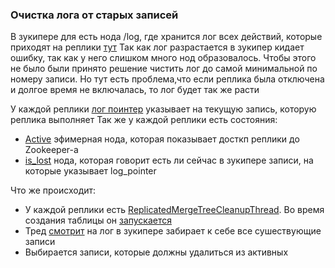 ### Очистка лога от старых записей

В зукипере для есть нода /log, где хранится лог всех действий, которые приходят на реплики [тут](https://github.com/yandex/ClickHouse/blob/93356b519039aac5b9b2111ecb75344cc9ae62ee/dbms/src/Storages/StorageReplicatedMergeTree.cpp#L354)
Так как лог разрастается в зукипер кидает ошибку, так как у него слишком много нод образовалось.
Чтобы этого не было были принято решение чистить лог до самой минимальной по номеру записи.
Но тут есть проблема,что если реплика была отключена и долгое время не включалась, то лог будет так же расти

У каждой реплики [лог поинтер](https://github.com/yandex/ClickHouse/blob/93356b519039aac5b9b2111ecb75344cc9ae62ee/dbms/src/Storages/StorageReplicatedMergeTree.cpp#L518) указывает на текущую запись, которую реплика выполняет
Так же у каждой реплики есть состояния:
* [Active](https://github.com/yandex/ClickHouse/blob/93356b519039aac5b9b2111ecb75344cc9ae62ee/dbms/src/Storages/MergeTree/ReplicatedMergeTreeRestartingThread.cpp#L276) эфимерная нода, которая показывает досткп реплики до Zookeeper-а
* [is_lost](https://github.com/yandex/ClickHouse/blob/93356b519039aac5b9b2111ecb75344cc9ae62ee/dbms/src/Storages/StorageReplicatedMergeTree.cpp#L522) нода, которая говорит есть ли сейчас в зукипере записи, на которые указывает log_pointer

Что же происходит:
* У каждой реплики есть [ReplicatedMergeTreeCleanupThread](https://github.com/yandex/ClickHouse/blob/93356b519039aac5b9b2111ecb75344cc9ae62ee/dbms/src/Storages/MergeTree/ReplicatedMergeTreeCleanupThread.cpp#L20). Во время создания таблицы он [запускается](https://github.com/yandex/ClickHouse/blob/93356b519039aac5b9b2111ecb75344cc9ae62ee/dbms/src/Storages/StorageReplicatedMergeTree.cpp#L224)
* Тред [смотрит](https://github.com/yandex/ClickHouse/blob/93356b519039aac5b9b2111ecb75344cc9ae62ee/dbms/src/Storages/MergeTree/ReplicatedMergeTreeCleanupThread.cpp#L69) на лог в зукипере забирает к себе все сушествующие записи
* Выбирается записи, которые должны удалиться из активных 
